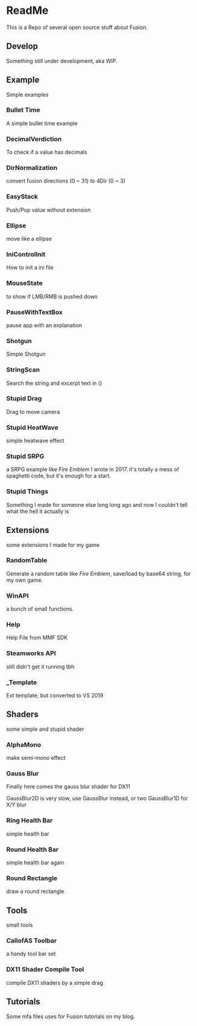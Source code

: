 # ReadMe

This is a Repo of several open source stuff about Fusion.

## Develop

Something still under development, aka WIP.

## Example

Simple examples

### Bullet Time

A simple bullet time example

### DecimalVerdiction

To check if a value has decimals

### DirNormalization

convert fusion directions (0 ~ 31) to 4Dir (0 ~ 3)

### EasyStack

Push/Pop value without extension

### Ellipse

move like a ellipse

### IniControlInit

How to init a ini file

### MouseState

to show if LMB/RMB is pushed down

### PauseWithTextBox

pause app with an explanation

### Shotgun

Simple Shotgun

### StringScan

Search the string and excerpt text in ()

### Stupid Drag

Drag to move camera

### Stupid HeatWave

simple heatwave effect

### Stupid SRPG

a SRPG example like *Fire Emblem* I wrote in 2017.
it's totally a mess of spaghetti code, but it's enough for a start.

### Stupid Things

Something I made for someone else long long ago and now I couldn't tell what the hell it actually is

## Extensions

some extensions I made for my game

### RandomTable

Generate a random table like *Fire Emblem*, save/load by base64 string, for my own game.

### WinAPI

a bunch of small functions.

### Help

Help File from MMF SDK

### Steamworks API

still didn't get it running tbh

### _Template

Ext template, but converted to VS 2019

## Shaders

some simple and stupid shader

### AlphaMono

make semi-mono effect

### Gauss Blur

Finally here comes the gauss blur shader for DX11

GaussBlur2D is very slow, use GaussBlur instead, or two GaussBlur1D for X/Y blur

### Ring Health Bar

simple health bar

### Round Health Bar

simple health bar again

### Round Rectangle

draw a round rectangle

## Tools

small tools

### CallofAS Toolbar

a handy tool bar set

### DX11 Shader Compile Tool

compile DX11 shaders by a simple drag

## Tutorials

Some mfa files uses for Fusion tutorials on my blog.
